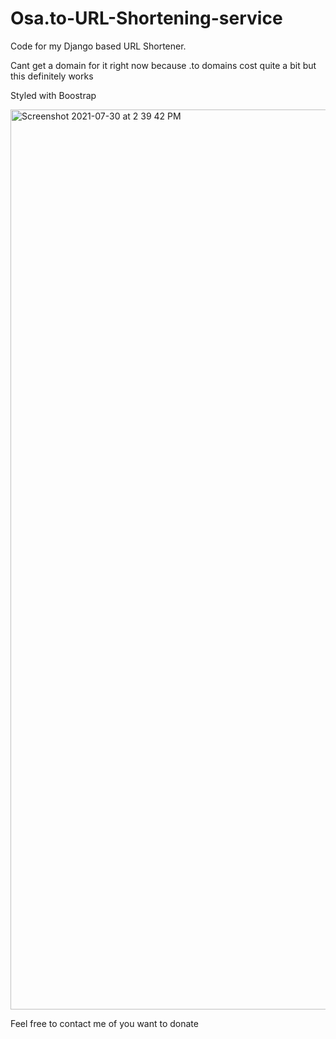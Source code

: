 # Osa.to-URL-Shortening-service
Code for my Django based URL Shortener.

Cant get a domain for it right now because .to domains cost quite a bit but this definitely works

Styled with Boostrap

<img width="1440" alt="Screenshot 2021-07-30 at 2 39 42 PM" src="https://user-images.githubusercontent.com/18511990/127665226-2d48c024-dfd7-4256-a6fb-786849be64c9.png">

Feel free to contact me of you want to donate
